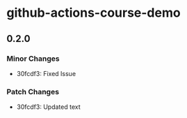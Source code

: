# github-actions-course-demo

## 0.2.0

### Minor Changes

- 30fcdf3: Fixed Issue

### Patch Changes

- 30fcdf3: Updated text
